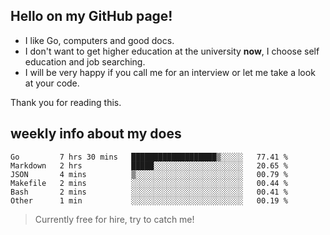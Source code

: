 ## Hello on my GitHub page!

- I like Go, computers and good docs.
- I don't want to get higher education at the university **now**, I choose self education and job searching.
- I will be very happy if you call me for an interview or let me take a look at your code.

Thank you for reading this.

## weekly info about my does
<!--START_SECTION:waka-->

```text
Go         7 hrs 30 mins   ███████████████████▒░░░░░   77.41 %
Markdown   2 hrs           █████░░░░░░░░░░░░░░░░░░░░   20.65 %
JSON       4 mins          ▒░░░░░░░░░░░░░░░░░░░░░░░░   00.79 %
Makefile   2 mins          ░░░░░░░░░░░░░░░░░░░░░░░░░   00.44 %
Bash       2 mins          ░░░░░░░░░░░░░░░░░░░░░░░░░   00.41 %
Other      1 min           ░░░░░░░░░░░░░░░░░░░░░░░░░   00.19 %
```

<!--END_SECTION:waka-->

> Currently free for hire, try to catch me!
